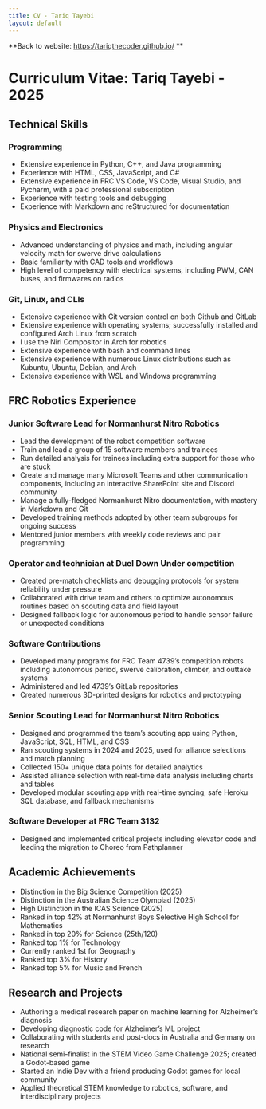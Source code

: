 ```yaml
---
title: CV - Tariq Tayebi
layout: default
---
```

**Back to website: https://tariqthecoder.github.io/
**
# Curriculum Vitae: Tariq Tayebi - 2025

## Technical Skills

### Programming
- Extensive experience in Python, C++, and Java programming
- Experience with HTML, CSS, JavaScript, and C#
- Extensive experience in FRC VS Code, VS Code, Visual Studio, and Pycharm, with a paid professional subscription
- Experience with testing tools and debugging
- Experience with Markdown and reStructured for documentation

### Physics and Electronics
- Advanced understanding of physics and math, including angular velocity math for swerve drive calculations
- Basic familiarity with CAD tools and workflows
- High level of competency with electrical systems, including PWM, CAN buses, and firmwares on radios

### Git, Linux, and CLIs
- Extensive experience with Git version control on both Github and GitLab
- Extensive experience with operating systems; successfully installed and configured Arch Linux from scratch
- I use the Niri Compositor in Arch for robotics
- Extensive experience with bash and command lines
- Extensive experience with numerous Linux distributions such as Kubuntu, Ubuntu, Debian, and Arch
- Extensive experience with WSL and Windows programming

## FRC Robotics Experience

### Junior Software Lead for Normanhurst Nitro Robotics
- Lead the development of the robot competition software
- Train and lead a group of 15 software members and trainees
- Run detailed analysis for trainees including extra support for those who are stuck
- Create and manage many Microsoft Teams and other communication components, including an interactive SharePoint site and Discord community
- Manage a fully-fledged Normanhurst Nitro documentation, with mastery in Markdown and Git
- Developed training methods adopted by other team subgroups for ongoing success
- Mentored junior members with weekly code reviews and pair programming

### Operator and technician at Duel Down Under competition
- Created pre-match checklists and debugging protocols for system reliability under pressure
- Collaborated with drive team and others to optimize autonomous routines based on scouting data and field layout
- Designed fallback logic for autonomous period to handle sensor failure or unexpected conditions

### Software Contributions
- Developed many programs for FRC Team 4739’s competition robots including autonomous period, swerve calibration, climber, and outtake systems
- Administered and led 4739’s GitLab repositories
- Created numerous 3D-printed designs for robotics and prototyping

### Senior Scouting Lead for Normanhurst Nitro Robotics
- Designed and programmed the team’s scouting app using Python, JavaScript, SQL, HTML, and CSS
- Ran scouting systems in 2024 and 2025, used for alliance selections and match planning
- Collected 150+ unique data points for detailed analytics
- Assisted alliance selection with real-time data analysis including charts and tables
- Developed modular scouting app with real-time syncing, safe Heroku SQL database, and fallback mechanisms

### Software Developer at FRC Team 3132
- Designed and implemented critical projects including elevator code and leading the migration to Choreo from Pathplanner

## Academic Achievements
- Distinction in the Big Science Competition (2025)
- Distinction in the Australian Science Olympiad (2025)
- High Distinction in the ICAS Science (2025)
- Ranked in top 42% at Normanhurst Boys Selective High School for Mathematics
- Ranked in top 20% for Science (25th/120)
- Ranked top 1% for Technology
- Currently ranked 1st for Geography
- Ranked top 3% for History
- Ranked top 5% for Music and French

## Research and Projects
- Authoring a medical research paper on machine learning for Alzheimer’s diagnosis
- Developing diagnostic code for Alzheimer’s ML project
- Collaborating with students and post-docs in Australia and Germany on research
- National semi-finalist in the STEM Video Game Challenge 2025; created a Godot-based game
- Started an Indie Dev with a friend producing Godot games for local community
- Applied theoretical STEM knowledge to robotics, software, and interdisciplinary projects
